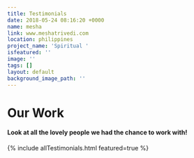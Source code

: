 ```yaml
---
title: Testimonials
date: 2018-05-24 08:16:20 +0000
name: mesha
link: www.meshatrivedi.com
location: philippines
project_name: 'Spiritual '
isfeatured: ''
image: ''
tags: []
layout: default
background_image_path: ''
---
```

<div class="wrapper box-shadow-large bordered-top"> <div class="pure-g  align-center "> <div class="pure-u-1 "> <h1 class="text-primary ">Our Work</h1> <h4>Look at all the lovely people we had the chance to work with! </h4>  
</div>  
</div> {% include allTestimonials.html featured=true %}

</div>